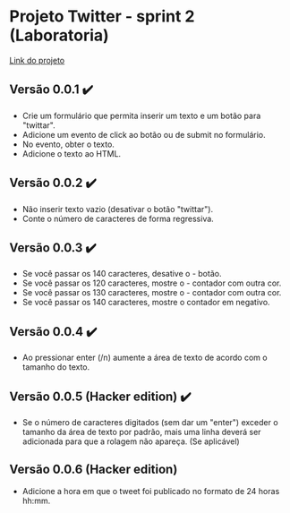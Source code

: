 # Projeto Twitter - sprint 2 (Laboratoria)

[Link do projeto](https://hlays.github.io/twitter-lab/)

## Versão 0.0.1 :heavy_check_mark:
- Crie um formulário que permita inserir um texto e um botão para "twittar".
- Adicione um evento de click ao botão ou de submit no formulário.
- No evento, obter o texto.
- Adicione o texto ao HTML.

## Versão 0.0.2 :heavy_check_mark:
- Não inserir texto vazio (desativar o botão "twittar").
- Conte o número de caracteres de forma regressiva.

## Versão 0.0.3 :heavy_check_mark:
- Se você passar os 140 caracteres, desative o - botão.
- Se você passar os 120 caracteres, mostre o - contador com outra cor.
- Se você passar os 130 caracteres, mostre o - contador com outra cor.
- Se você passar os 140 caracteres, mostre o contador em negativo.

## Versão 0.0.4 :heavy_check_mark:
- Ao pressionar enter (/n) aumente a área de texto de acordo com o tamanho do texto.

## Versão 0.0.5 (Hacker edition) :heavy_check_mark:
- Se o número de caracteres digitados (sem dar um "enter") exceder o tamanho da área de texto por padrão, mais uma linha deverá ser adicionada para que a rolagem não apareça. (Se aplicável)

## Versão 0.0.6 (Hacker edition)
- Adicione a hora em que o tweet foi publicado no formato de 24 horas hh:mm.